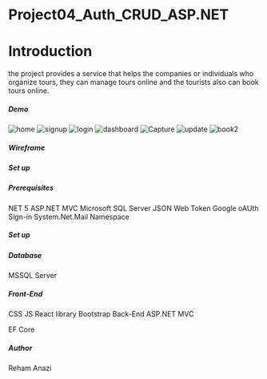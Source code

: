 # Project04_Auth_CRUD_ASP.NET

#  Introduction
the project provides a service that helps the companies or individuals who organize tours, they can manage tours online and the tourists also can book tours online. 
 
##### Demo
![home](https://user-images.githubusercontent.com/82495629/122665035-9d16da00-d1ad-11eb-8db4-acfcfa37ad3f.PNG)
![signup](https://user-images.githubusercontent.com/82495629/122665039-a56f1500-d1ad-11eb-9ff5-354ae28a4668.PNG)
![login](https://user-images.githubusercontent.com/82495629/122665044-ac962300-d1ad-11eb-8d2f-71ccf39483a9.PNG)
![dashboard](https://user-images.githubusercontent.com/82495629/122665046-b0c24080-d1ad-11eb-8ba1-591a018fe0df.PNG)
![Capture](https://user-images.githubusercontent.com/82495629/122665054-bddf2f80-d1ad-11eb-8534-bd16bb1c1998.PNG)
![update](https://user-images.githubusercontent.com/82495629/122665058-c172b680-d1ad-11eb-8031-ce60ef73aa5d.PNG)
![book2](https://user-images.githubusercontent.com/82495629/122665065-cdf70f00-d1ad-11eb-9341-235cec7af882.PNG)


##### Wireframe
##### Set up
##### Prerequisites
NET 5
ASP.NET MVC
Microsoft SQL Server
JSON Web Token
Google oAUth Sign-in
System.Net.Mail Namespace
##### Set up
##### Database
MSSQL Server

##### Front-End
CSS
JS
React library 
Bootstrap
Back-End
ASP.NET MVC

EF Core
##### Author
Reham Anazi

